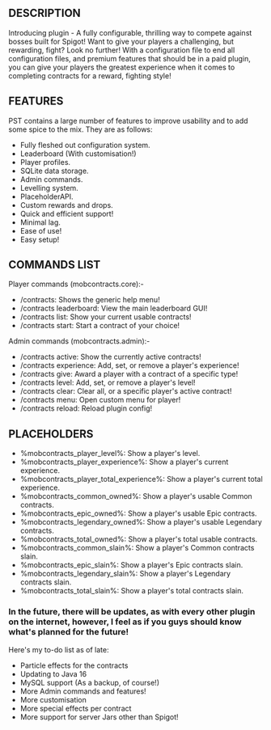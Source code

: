 ## DESCRIPTION
Introducing plugin - A fully configurable, thrilling way to compete against bosses built for Spigot!
Want to give your players a challenging, but rewarding, fight? Look no further! With a configuration file to end all configuration files, and premium features that should be in a paid plugin, you can give your players the greatest experience when it comes to completing contracts for a reward, fighting style!

## FEATURES
PST contains a large number of features to improve usability and to add some spice to the mix.
They are as follows:
- Fully fleshed out configuration system.
- Leaderboard (With customisation!)
- Player profiles.
- SQLite data storage.
- Admin commands.
- Levelling system.
- PlaceholderAPI.
- Custom rewards and drops.
- Quick and efficient support!
- Minimal lag.
- Ease of use!
- Easy setup!
## COMMANDS LIST
Player commands (mobcontracts.core):-
- /contracts: Shows the generic help menu!
- /contracts leaderboard: View the main leaderboard GUI!
- /contracts list: Show your current usable contracts!
- /contracts start: Start a contract of your choice!

Admin commands (mobcontracts.admin):-
- /contracts active: Show the currently active contracts!
- /contracts experience: Add, set, or remove a player's experience!
- /contracts give: Award a player with a contract of a specific type!
- /contracts level: Add, set, or remove a player's level!
- /contracts clear: Clear all, or a specific player's active contract!
- /contracts menu: Open custom menu for player!
- /contracts reload: Reload plugin config!

## PLACEHOLDERS
- %mobcontracts_player_level%: Show a player's level.
- %mobcontracts_player_experience%: Show a player's current experience.
- %mobcontracts_player_total_experience%: Show a player's current total experience.
- %mobcontracts_common_owned%: Show a player's usable Common contracts.
- %mobcontracts_epic_owned%: Show a player's usable Epic contracts.
- %mobcontracts_legendary_owned%: Show a player's usable Legendary contracts.
- %mobcontracts_total_owned%: Show a player's total usable contracts.
- %mobcontracts_common_slain%: Show a player's Common contracts slain.
- %mobcontracts_epic_slain%: Show a player's Epic contracts slain.
- %mobcontracts_legendary_slain%: Show a player's Legendary contracts slain.
- %mobcontracts_total_slain%: Show a player's total contracts slain.

### In the future, there will be updates, as with every other plugin on the internet, however, I feel as if you guys should know what's planned for the future!
Here's my to-do list as of late:
- Particle effects for the contracts
- Updating to Java 16
- MySQL support (As a backup, of course!)
- More Admin commands and features!
- More customisation
- More special effects per contract
- More support for server Jars other than Spigot!
